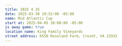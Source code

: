 ```yaml
---
title: 2025 4 25
date: 2025-03-30 19:52:00 -05:00
name: Mid Atlantic Cup
start at: 2025-04-05 10:00:00 -05:00
is away game: true
location name: King Family Vineyards
street address: 6550 Roseland Farm, Crozet, VA 22932
---
```


